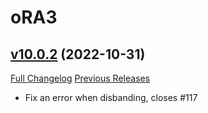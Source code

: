 # oRA3

## [v10.0.2](https://github.com/BigWigsMods/oRA3/tree/v10.0.2) (2022-10-31)
[Full Changelog](https://github.com/BigWigsMods/oRA3/compare/v10.0.1...v10.0.2) [Previous Releases](https://github.com/BigWigsMods/oRA3/releases)

- Fix an error when disbanding, closes #117  
